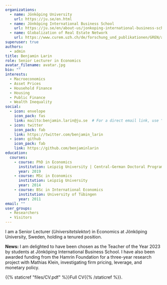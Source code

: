 ```yaml
---
organizations:
  - name: Jönköping University
    url: https://ju.se/en.html
  - name: Jönköping International Business School
    url: https://ju.se/en/about-us/jonkoping-international-business-school.html
  - name: Globalization of Real Estate Network
    url: https://www.curem.uzh.ch/de/forschung_und_publikationen/GREN/about.html
superuser: true
authors:
  - admin
title: Benjamin Larin
role: Senior Lecturer in Economics
avatar_filename: avatar.jpg
bio: ""
interests:
  - Macroeconomics
  - Asset Prices
  - Household Finance
  - Housing
  - Public Finance
  - Wealth Inequality
social:
  - icon: envelope
    icon_pack: fas
    link: mailto:benjamin.larin@ju.se  # For a direct email link, use "mailto:test@example.org".
  - icon: twitter
    icon_pack: fab
    link: https://twitter.com/benjamin_larin
  - icon: github
    icon_pack: fab
    link: https://github.com/benjaminlarin
education:
  courses:
    - course: PhD in Economics
      institution: Leipzig University | Central-German Doctoral Program Economics (CGDE)
      year: 2019
    - course: MSc in Economics
      institution: Leipzig University
      year: 2014
    - course: BSc in International Economics
      institution: University of Tübingen
      year: 2011
email: ""
user_groups:
  - Researchers
  - Visitors
---
```

I am a Senior Lecturer (*Universitetslektor*) in Economics at Jönköping University, Sweden, holding a tenured position.
<!-- I am a Senior Lecturer / Assistant Professor (with tenure) in Economics at Jönköping University in Sweden (*Universitetslektor*). -->

**News:** I am delighted to have been chosen as the Teacher of the Year 2023 by students at Jönköping International Business School. I have also been awarded funding from the Hamrin Foundation for a three-year research project with Mathias Klein, investigating firm pricing, leverage, and monetary policy.

{{% staticref "files/CV.pdf" %}}Full CV{{% /staticref %}}.
